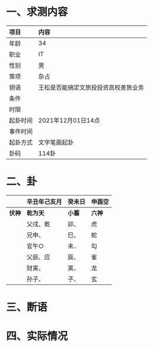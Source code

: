 # 一、求测内容
|项目|内容|
|:-|:-|
|年龄|34|
|职业|IT|
|性别|男|
|策项|杂占|
|钥语|王松是否能搞定文旅投投资高校差旅业务|
|条件||
|时限||
|起卦时间|2021年12月01日14点|
|事件时间||
|起卦方式|文字笔画起卦|
|卦码|114卦|

# 二、卦
||辛丑年己亥月|癸未日|申酉空|
|:-|:-|:-|:-|
|**伏神**|**乾为天**|**小蓄**|**六神**|
||父戌、乾|卯、|虎|
||兄申、|巳、|蛇|
||官午○|未..|勾|
||父辰、应|辰、|雀|
||财寅、|寅、|龙|
||孙子、|子、|玄|


# 三、断语

# 四、实际情况